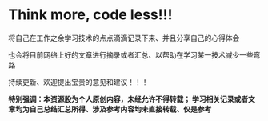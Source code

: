 # Think more, code less!!!

将自己在工作之余学习技术的点点滴滴记录下来、并且分享自己的心得体会

也会将目前网络上好的文章进行摘录或者汇总、以帮助在学习某一技术减少一些弯路

持续更新、欢迎提出宝贵的意见和建议！！！


**特别强调：本资源股为个人原创内容，未经允许不得转载；
学习相关记录或者文章均为自己总结汇总所得、涉及参考内容均未直接转载、仅是参考**